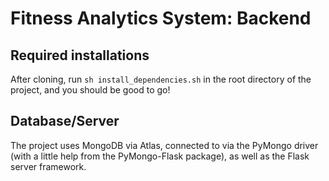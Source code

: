# Fitness Analytics System: Backend

## Required installations
After cloning, run `sh install_dependencies.sh` in the root directory of the project, and you should be good to go!

## Database/Server
The project uses MongoDB via Atlas, connected to via the PyMongo driver (with a little help from the PyMongo-Flask package), as well as the Flask server framework.